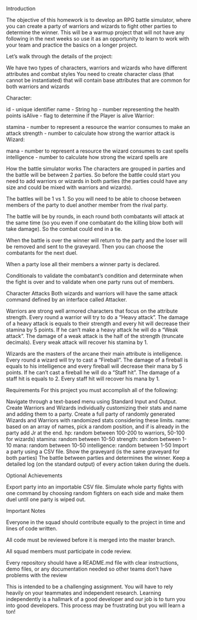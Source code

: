 Introduction

The objective of this homework is to develop an RPG battle simulator, where you can create a party of warriors and wizards to fight other parties to determine the winner. This will be a warmup project that will not have any following in the next weeks so use it as an opportunity to learn to work with your team and practice the basics on a longer project.

Let’s walk through the details of the project:

We have two types of characters, warriors and wizards who have different attributes and combat styles You need to create character class (that cannot be instantiated) that will contain base attributes that are common for both warriors and wizards

Character:


id - unique identifier
name - String
hp - number representing the health points
isAlive - flag to determine if the Player is alive
Warrior:


stamina - number to represent a resource the warrior consumes to make an attack
strength - number to calculate how strong the warrior attack is
Wizard:


mana - number to represent a resource the wizard consumes to cast spells
intelligence - number to calculate how strong the wizard spells are



How the battle simulator works
The characters are grouped in parties and the battle will be between 2 parties. So before the battle could start you need to add warriors or wizards in both parties (the parties could have any size and could be mixed with warriors and wizards).

The battles will be 1 vs 1. So you will need to be able to choose between members of the party to duel another member from the rival party.

The battle will be by rounds, in each round both combatants will attack at the same time (so you even if one combatant do the killing blow both will take damage). So the combat could end in a tie.

When the battle is over the winner will return to the party and the loser will be removed and sent to the graveyard. Then you can choose the combatants for the next duel.

When a party lose all their members a winner party is declared.

Conditionals to validate the combatant’s condition and determinate when the fight is over and to validate when one party runs out of members.




Character Attacks
Both wizards and warriors will have the same attack command defined by an interface called Attacker.

Warriors are strong well armored characters that focus on the attribute strength. Every round a warrior will try to do a “Heavy attack”. The damage of a heavy attack is equals to their strength and every hit will decrease their stamina by 5 points. If he can’t make a heavy attack he will do a “Weak attack”. The damage of a weak attack is the half of the strength (truncate decimals). Every weak attack will recover his stamina by 1.

Wizards are the masters of the arcane their main attribute is intelligence. Every round a wizard will try to cast a “Fireball”. The damage of a fireball is equals to his intelligence and every fireball will decrease their mana by 5 points. If he can’t cast a fireball he will do a “Staff hit”. The damage of a staff hit is equals to 2. Every staff hit will recover his mana by 1.




Requirements
For this project you must accomplish all of the following:

Navigate through a text-based menu using Standard Input and Output.
Create Warriors and Wizards individually customizing their stats and name and adding them to a party.
Create a full party of randomly generated Wizards and Warriors with randomized stats considering these limits.
name: based on an array of names, pick a random position, and if is already in the party add Jr at the end.
hp: random between 100-200 to warriors, 50-100 for wizards)
stamina: random between 10-50
strength: random between 1-10
mana: random between 10-50
intelligence: random between 1-50
Import a party using a CSV file.
Show the graveyard (is the same graveyard for both parties)
The battle between parties and determines the winner.
Keep a detailed log (on the standard output) of every action taken during the duels.



Optional Achievements

Export party into an importable CSV file.
Simulate whole party fights with one command by choosing random fighters on each side and make them duel until one party is wiped out.



Important Notes

Everyone in the squad should contribute equally to the project in time and lines of code written.

All code must be reviewed before it is merged into the master branch.

All squad members must participate in code review.

Every repository should have a README.md file with clear instructions, demo files, or any documentation needed so other teams don’t have problems with the review

This is intended to be a challenging assignment. You will have to rely heavily on your teammates and independent research. Learning independently is a hallmark of a good developer and our job is to turn you into good developers. This process may be frustrating but you will learn a ton!